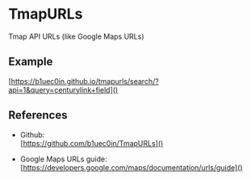 # TmapURLs

Tmap API URLs  (like Google Maps URLs)

## Example
[https://b1uec0in.github.io/tmapurls/search/?api=1&query=centurylink+field]()

## References
* Github:<br/>
[https://github.com/b1uec0in/TmapURLs]()

* Google Maps URLs guide:<br/>
[https://developers.google.com/maps/documentation/urls/guide]()

